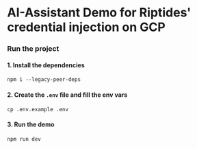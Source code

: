 # AI-Assistant Demo for Riptides' credential injection on GCP

### Run the project

#### 1. Install the dependencies
```
npm i --legacy-peer-deps
```

#### 2. Create the `.env` file and fill the env vars
```
cp .env.example .env
```

#### 3. Run the demo
```
npm run dev
```

